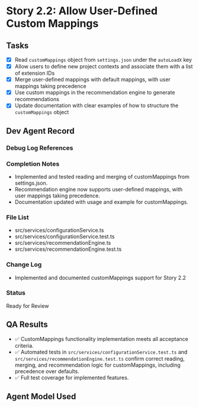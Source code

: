 # Story 2.2: Allow User-Defined Custom Mappings

## Tasks

- [x] Read `customMappings` object from `settings.json` under the `autoLoadX` key
- [x] Allow users to define new project contexts and associate them with a list of extension IDs
- [x] Merge user-defined mappings with default mappings, with user mappings taking precedence
- [x] Use custom mappings in the recommendation engine to generate recommendations
- [x] Update documentation with clear examples of how to structure the `customMappings` object

## Dev Agent Record

### Debug Log References

### Completion Notes

- Implemented and tested reading and merging of customMappings from settings.json.
- Recommendation engine now supports user-defined mappings, with user mappings taking precedence.
- Documentation updated with usage and example for customMappings.

### File List

- src/services/configurationService.ts
- src/services/configurationService.test.ts
- src/services/recommendationEngine.ts
- src/services/recommendationEngine.test.ts

### Change Log

- Implemented and documented customMappings support for Story 2.2

### Status

Ready for Review

## QA Results

- ✅ CustomMappings functionality implementation meets all acceptance criteria.
- ✅ Automated tests in `src/services/configurationService.test.ts` and `src/services/recommendationEngine.test.ts`
  confirm correct reading, merging, and recommendation logic for customMappings, including precedence over defaults.
- ✅ Full test coverage for implemented features.

## Agent Model Used
